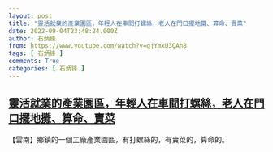 ```yaml
---
layout: post
title: "靈活就業的產業園區，年輕人在車間打螺絲，老人在門口擺地攤、算命、賣菜"
date: 2022-09-04T23:48:24.000Z
author: 石炳鋒
from: https://www.youtube.com/watch?v=gjYmxU3QAh8
tags: [ 石炳锋 ]
comments: True
categories: [ 石炳锋 ]
---
```

<!--1662335304000-->
[靈活就業的產業園區，年輕人在車間打螺絲，老人在門口擺地攤、算命、賣菜](https://www.youtube.com/watch?v=gjYmxU3QAh8)
------

<div>
【雲南】鄉鎮的一個工廠產業園區，有打螺絲的，有賣菜的，算命的。
</div>
